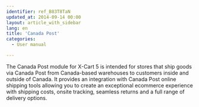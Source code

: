 ```yaml
---
identifier: ref_B83T8TaN
updated_at: 2014-09-14 00:00
layout: article_with_sidebar
lang: en
title: 'Canada Post'
categories:
  - User manual

---
```



The Canada Post module for X-Cart 5 is intended for stores that ship goods via Canada Post from Canada-based warehouses to customers inside and outside of Canada. It provides an integration with Canada Post online shipping tools allowing you to create an exceptional ecommerce experience with shipping costs, onsite tracking, seamless returns and a full range of delivery options.